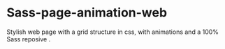 # Sass-page-animation-web
 Stylish web page with a grid structure in css, with animations and a 100% Sass reposive .
